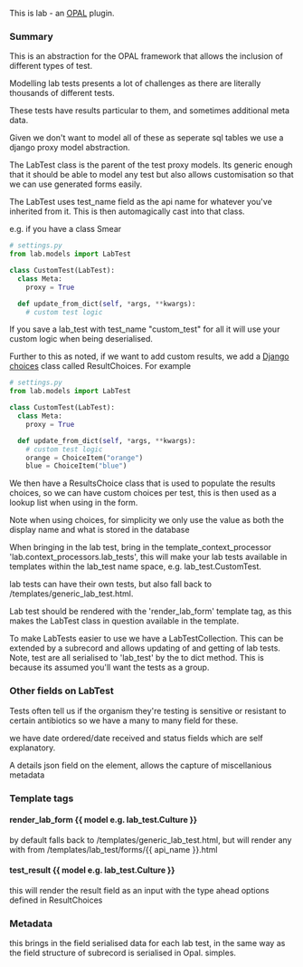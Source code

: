 This is lab - an [OPAL](https://github.com/openhealthcare/opal) plugin.

### Summary
This is an abstraction for the OPAL framework that allows the inclusion of different types of test.

Modelling lab tests presents a lot of challenges as there are literally thousands of different tests.

These tests have results particular to them, and sometimes additional meta data.

Given we don't want to model all of these as seperate sql tables we use a django proxy model abstraction.

The LabTest class is the parent of the test proxy models. Its generic enough that it should be able to model any test but also allows customisation so that we can use generated forms easily.

The LabTest uses test_name field as the api name for whatever you've inherited from it. This is then automagically cast into that class.

e.g. if you have a class Smear

```python
# settings.py
from lab.models import LabTest

class CustomTest(LabTest):
  class Meta:
    proxy = True

  def update_from_dict(self, *args, **kwargs):
    # custom test logic

```

If you save a lab_test with test_name "custom_test" for all it will use your custom logic when being deserialised.

Further to this as noted, if we want to add custom results, we add a [Django choices](https://pypi.python.org/pypi/django-choices) class called ResultChoices. For example


```python
# settings.py
from lab.models import LabTest

class CustomTest(LabTest):
  class Meta:
    proxy = True

  def update_from_dict(self, *args, **kwargs):
    # custom test logic
    orange = ChoiceItem("orange")
    blue = ChoiceItem("blue")
```


We then have a ResultsChoice class that is used to populate the results choices, so we can have custom choices per test, this is then used as a lookup list when using in the form.

Note when using choices, for simplicity we only use the value as both the display name and what is stored in the database

When bringing in the lab test, bring in the template_context_processor 'lab.context_processors.lab_tests', this will make your lab tests available in templates within the lab_test name space, e.g. lab_test.CustomTest.

lab tests can have their own tests, but also fall back to /templates/generic_lab_test.html.

Lab test should be rendered with the 'render_lab_form' template tag, as this makes the LabTest class in question available in the template.

To make LabTests easier to use we have a LabTestCollection. This can be extended by a subrecord and allows updating of and getting of lab tests. Note, test are all serialised to 'lab_test' by the to dict method. This is because its assumed you'll
want the tests as a group.

### Other fields on LabTest
Tests often tell us if the organism they're testing is sensitive or resistant to certain antibiotics so we have a many to many field for these.

we have date ordered/date received and status fields which are self explanatory.

A details json field on the element, allows the capture of miscellanious metadata

### Template tags

#### render_lab_form {{ model e.g. lab_test.Culture }}
by default falls back to /templates/generic_lab_test.html, but will render any with from /templates/lab_test/forms/{{ api_name }}.html

#### test_result {{ model e.g. lab_test.Culture }}
this will render the result field as an input with the type ahead options defined in ResultChoices

### Metadata
this brings in the field serialised data for each lab test, in the same way as the field structure of subrecord is serialised in Opal. simples.
